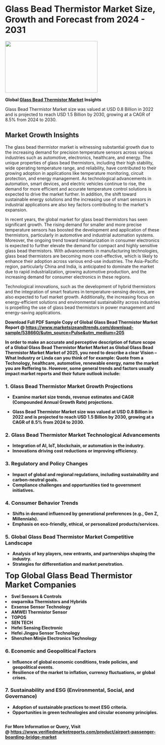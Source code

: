 <H1>Glass Bead Thermistor Market Size, Growth and Forecast from 2024 - 2031</H1><img class="aligncenter size-medium wp-image-584254" src="https://thirdeyenews.in/wp-content/uploads/2024/09/Global-Market-Research-300x168.jpeg" alt="" width="300" height="168" /><p><strong>Global&nbsp;<a href="https://www.marketsizeandtrends.com/download-sample/538660/&amp;utm_source=Pulse&amp;utm_medium=205">Glass Bead Thermistor Market</a> Insights</strong></p><p>Glass Bead Thermistor Market size was valued at USD 0.8 Billion in 2022 and is projected to reach USD 1.5 Billion by 2030, growing at a CAGR of 8.5% from 2024 to 2030.</p><p><h2>Market Growth Insights</h2> <p>The glass bead thermistor market is witnessing substantial growth due to the increasing demand for precision temperature sensors across various industries such as automotive, electronics, healthcare, and energy. The unique properties of glass bead thermistors, including their high stability, wide operating temperature range, and reliability, have contributed to their growing adoption in applications like temperature monitoring, circuit protection, and energy management. As technological advancements in automation, smart devices, and electric vehicles continue to rise, the demand for more efficient and accurate temperature control solutions is expected to drive the market further. In addition, the shift toward sustainable energy solutions and the increasing use of smart sensors in industrial applications are also key factors contributing to the market's expansion.</p> <p><strong></strong></p> <p>In recent years, the global market for glass bead thermistors has seen significant growth. The rising demand for smaller and more precise temperature sensors has boosted the development and application of these thermistors, particularly in automotive and industrial automation systems. Moreover, the ongoing trend toward miniaturization in consumer electronics is expected to further elevate the demand for compact and highly sensitive glass bead thermistors. With advancements in manufacturing technologies, glass bead thermistors are becoming more cost-effective, which is likely to enhance their adoption across various end-use industries. The Asia-Pacific region, particularly China and India, is anticipated to dominate the market due to rapid industrialization, growing automotive production, and the increasing demand for consumer electronics in these regions.</p> <p>Technological innovations, such as the development of hybrid thermistors and the integration of smart features in temperature-sensing devices, are also expected to fuel market growth. Additionally, the increasing focus on energy-efficient solutions and environmental sustainability across industries is propelling the use of glass bead thermistors in power management and energy-saving applications.</p> <p><strong></p><p><span class=""><strong>Download Full PDF Sample Copy of Global Glass Bead Thermistor Market Report</strong> @ <a href="https://www.marketsizeandtrends.com/download-sample/538660/&amp;utm_source=Pulse&amp;utm_medium=205" target="_blank">https://www.marketsizeandtrends.com/download-sample/538660/&amp;utm_source=Pulse&amp;utm_medium=205</a></span></p><p>In order to make an accurate and perceptive description of future scope of a Global&nbsp;Glass Bead Thermistor Market Market as Global&nbsp;Glass Bead Thermistor Market Market of 2025, you need to describe a clear Vision &ndash; What Industry or Linda can you think of for example: Quote from a Technology, healthcare, automotive, renewable energy, name the market you are Reffering to. However, some general trends and factors usually impact market reports and their future outlook include:</p><h3>1.&nbsp;<strong>Glass Bead Thermistor Market Growth Projections</strong></h3><ul><li>Examine market size trends, revenue estimates and CAGR (Compounded Annual Growth Rate) projections.</li><li><p>Glass Bead Thermistor Market size was valued at USD 0.8 Billion in 2022 and is projected to reach USD 1.5 Billion by 2030, growing at a CAGR of 8.5% from 2024 to 2030.</p></li></ul><h3>2.&nbsp;<strong>Glass Bead Thermistor Market Technological Advancements</strong></h3><ul><li>Integration of AI, IoT, blockchain, or automation in the industry.</li><li>Innovations driving cost reductions or improving efficiency.</li></ul><h3>3.&nbsp;<strong>Regulatory and Policy Changes</strong></h3><ul><li>Impact of global and regional regulations, including sustainability and carbon-neutral goals.</li><li>Compliance challenges and opportunities tied to government initiatives.</li></ul><h3>4.&nbsp;<strong>Consumer Behavior Trends</strong></h3><ul><li>Shifts in demand influenced by generational preferences (e.g., Gen Z, Millennials).</li><li>Emphasis on eco-friendly, ethical, or personalized products/services.</li></ul><h3>5.&nbsp;<strong>Global Glass Bead Thermistor Market Competitive Landscape</strong></h3><ul><li>Analysis of key players, new entrants, and partnerships shaping the industry.</li><li>Strategies for differentiation and market penetration.</li></ul><p data-pm-slice="1 1 []"><span style="color: inherit; font-family: inherit; font-size: 25px;">Top Global Glass Bead Thermistor Market Companies</span></p><div class="" data-test-id=""><p><li>Svel Sensors & Controls</li><li> owparnika Thermistors and Hybrids</li><li> Exsense Sensor Technology</li><li> AMWEI Thermistor Sensor</li><li> TOPOS</li><li> SEN TECH</li><li> Hefei Sensing Electronic</li><li> Hefei Jingpu Sensor Technology</li><li> Shenzhen Minjie Electronics Technology</li></p></div><h3>6.&nbsp;<strong>Economic and Geopolitical Factors</strong></h3><ul><li>Influence of global economic conditions, trade policies, and geopolitical events.</li><li>Resilience of the market to inflation, currency fluctuations, or global crises.</li></ul><h3>7.&nbsp;<strong>Sustainability and ESG (Environmental, Social, and Governance)</strong></h3><ul><li>Adoption of sustainable practices to meet ESG criteria.</li><li>Opportunities in green technologies and circular economy principles.</li></ul><h2><strong style="font-size: 14px;">For More Information or Query, Visit @&nbsp;</strong><a style="background-color: #ffffff; font-size: 14px;" href="https://www.marketsizeandtrends.com/report/glass-bead-thermistor-market/" target="_blank">https://www.verifiedmarketreports.com/product/airport-passenger-boarding-bridge-market</a></h2>
